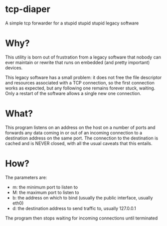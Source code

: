 # tcp-diaper

A simple tcp forwarder for a stupid stupid stupid legacy software

Why?
====

This utility is born out of frustration from a legacy software that nobody
can ever maintain or rewrite that runs on embedded (and pretty important) devices.

This legacy software has a small problem: it does not free the file descriptor
and resources associated with a TCP connection, so the first connection works
as expected, but any following one remains forever stuck, waiting. Only a restart of
the software allows a single new one connection.

What?
=====

This program listens on an address on the host on a number of ports and forwards
any data coming in or out of an incoming connection to a destination address on the same port.
The connection to the destination is cached and is NEVER closed, with all the usual caveats
that this entails.

How?
====

The parameters are:
- m: the minimum port to listen to
- M: the maximum port to listen to
- b: the address on which to bind (usually the public interface, usually eth0)
- d: the destination address to send traffic to, usually 127.0.0.1

The program then stops waiting for incoming connections until terminated
